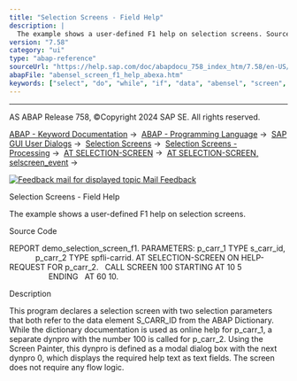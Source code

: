 ```yaml
---
title: "Selection Screens - Field Help"
description: |
  The example shows a user-defined F1 help on selection screens. Source Code REPORT demo_selection_screen_f1. PARAMETERS: p_carr_1 TYPE s_carr_id, p_carr_2 TYPE spfli-carrid. AT SELECTION-SCREEN ON HELP-REQUEST FOR p_carr_2. CALL SCREEN 100 STARTING AT 10 5 ENDING   AT 60 10. Description Th
version: "7.58"
category: "ui"
type: "abap-reference"
sourceUrl: "https://help.sap.com/doc/abapdocu_758_index_htm/7.58/en-US/abensel_screen_f1_help_abexa.htm"
abapFile: "abensel_screen_f1_help_abexa.htm"
keywords: ["select", "do", "while", "if", "data", "abensel", "screen", "help", "abexa"]
---
```


* * *

AS ABAP Release 758, ©Copyright 2024 SAP SE. All rights reserved.

[ABAP - Keyword Documentation](https://help.sap.com/doc/abapdocu_758_index_htm/7.58/en-US/abenabap.htm) →  [ABAP - Programming Language](https://help.sap.com/doc/abapdocu_758_index_htm/7.58/en-US/abenabap_reference.htm) →  [SAP GUI User Dialogs](https://help.sap.com/doc/abapdocu_758_index_htm/7.58/en-US/abenabap_screens.htm) →  [Selection Screens](https://help.sap.com/doc/abapdocu_758_index_htm/7.58/en-US/abenselection_screen.htm) →  [Selection Screens - Processing](https://help.sap.com/doc/abapdocu_758_index_htm/7.58/en-US/abenselection_screen_events.htm) →  [AT SELECTION-SCREEN](https://help.sap.com/doc/abapdocu_758_index_htm/7.58/en-US/abapat_selection-screen.htm) →  [AT SELECTION-SCREEN, selscreen\_event](https://help.sap.com/doc/abapdocu_758_index_htm/7.58/en-US/abapat_selection-screen_events.htm) → 

 [![](Mail.gif?object=Mail.gif "Feedback mail for displayed topic") Mail Feedback](mailto:f1_help@sap.com?subject=Feedback%20on%20ABAP%20Documentation&body=Document:%20Selection%20Screens%20-%20Field%20Help%2C%20ABENSEL_SCREEN_F1_HELP_ABEXA%2C%20758%0D%0A%0D%0AError:%0D%0A%0D%0A%0D%0A%0D%0ASuggestion%20for%20improvement:)

Selection Screens - Field Help

The example shows a user-defined F1 help on selection screens.

Source Code   

REPORT demo\_selection\_screen\_f1.
PARAMETERS: p\_carr\_1 TYPE s\_carr\_id,
            p\_carr\_2 TYPE spfli-carrid.
AT SELECTION-SCREEN ON HELP-REQUEST FOR p\_carr\_2.
  CALL SCREEN 100 STARTING AT 10 5
                  ENDING   AT 60 10.

Description   

This program declares a selection screen with two selection parameters that both refer to the data element S\_CARR\_ID from the ABAP Dictionary. While the dictionary documentation is used as online help for p\_carr\_1, a separate dynpro with the number 100 is called for p\_carr\_2. Using the Screen Painter, this dynpro is defined as a modal dialog box with the next dynpro 0, which displays the required help text as text fields. The screen does not require any flow logic.